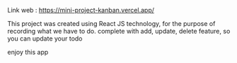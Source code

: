 Link web : https://mini-project-kanban.vercel.app/

This project was created using React JS technology, for the purpose of recording what we have to do. complete with add, update, delete feature, so you can update your todo

enjoy this app
